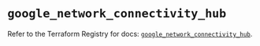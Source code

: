 # `google_network_connectivity_hub`

Refer to the Terraform Registry for docs: [`google_network_connectivity_hub`](https://registry.terraform.io/providers/hashicorp/google/6.37.0/docs/resources/network_connectivity_hub).
